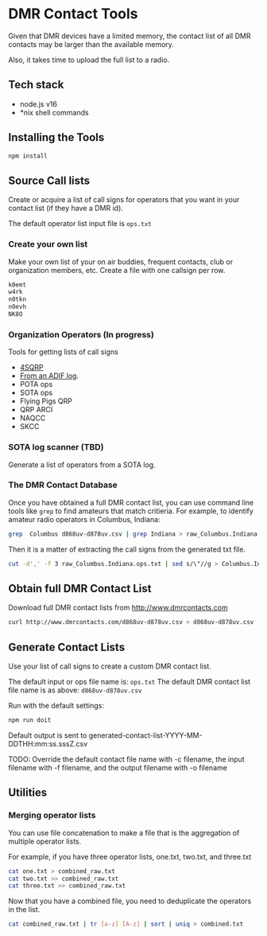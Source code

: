 # DMR Contact Tools

Given that DMR devices have a limited memory, the contact list of all DMR contacts may be larger than the available memory.

Also, it takes time to upload the full list to a radio.

## Tech stack

- node.js v16
- *nix shell commands

## Installing the Tools

```sh
npm install
```

## Source Call lists

Create or acquire a list of call signs for operators that you want in your contact list (if they have a DMR id).

The default operator list input file is `ops.txt`

### Create your own list

Make your own list of your on air buddies, frequent contacts, club or organization members, etc.  Create a file with one callsign per row.

```txt
k0emt
w4rk
n0tkn
n0evh
NK8O
```

### Organization Operators (In progress)

Tools for getting lists of call signs

- [4SQRP](op-list-providers/4SQRP/README.md)
- [From an ADIF log](op-list-providers/ADIF/README.md).
- POTA ops
- SOTA ops
- Flying Pigs QRP
- QRP ARCI
- NAQCC
- SKCC

### SOTA log scanner (TBD)

Generate a list of operators from a SOTA log.

### The DMR Contact Database

Once you have obtained a full DMR contact list, you can use command line tools like `grep` to find amateurs that match critieria.  For example, to identify amateur radio operators in Columbus, Indiana:

```sh
grep  Columbus d868uv-d878uv.csv | grep Indiana > raw_Columbus.Indiana.ops.txt
```

Then it is a matter of extracting the call signs from the generated txt file.

```sh
cut -d',' -f 3 raw_Columbus.Indiana.ops.txt | sed s/\"//g > Columbus.Indiana.ops.txt
```

## Obtain full DMR Contact List

Download full DMR contact lists from <http://www.dmrcontacts.com>

```sh
curl http://www.dmrcontacts.com/d868uv-d878uv.csv > d868uv-d878uv.csv
```

## Generate Contact Lists

Use your list of call signs to create a custom DMR contact list.

The default input or ops file name is: `ops.txt`
The default DMR contact list file name is as above: `d868uv-d878uv.csv`

Run with the default settings:

```sh
npm run doit
```

Default output is sent to generated-contact-list-YYYY-MM-DDTHH:mm:ss.sssZ.csv

TODO: Override the default contact file name with -c filename, the input filename with -f filename, and the output filename with -o filename

## Utilities

### Merging operator lists

You can use file concatenation to make a file that is the aggregation of multiple operator lists.

For example, if you have three operator lists, one.txt, two.txt, and three.txt

```sh
cat one.txt > combined_raw.txt
cat two.txt >> combined_raw.txt
cat three.txt >> combined_raw.txt
```

Now that you have a combined file, you need to deduplicate the operators in the list.

```sh
cat combined_raw.txt | tr [a-z] [A-z] | sort | uniq > combined.txt
```
